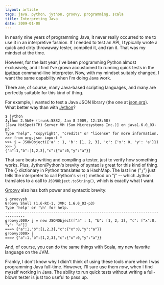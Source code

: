 ```yaml
---
layout: article
tags: java, python, jython, groovy, programming, scala
title: Interpreting Java
date: 2009-01-08
---
```


In nearly nine years of programming Java, it never really occurred
to me to use it in an interpretive fashion. If I needed to test an
API, I typically wrote a quick and dirty throwaway tester, compiled
it, and ran it. That was my mindset at the time.

However, for the last year, I've been programming Python almost
exclusively, and I find I've grown accustomed to running quick
tests in the [ipython][] command-line
interpreter. Now, with my mindset suitably changed, I want the same
capability when I'm doing Java work.

There are, of course, many Java-based scripting languages, and many
are perfectly suitable for this kind of thing.

For example, I wanted to test a Java JSON library (the one at
[json.org][]). What better way than with
[Jython][]?

    $ jython
    Jython 2.5b0+ (trunk:5882, Jan 8 2009, 12:18:58) 
    [Java HotSpot(TM) Server VM (Sun Microsystems Inc.)] on java1.6.0_03-p3
    Type "help", "copyright", "credits" or "license" for more information.
    >>> from org.json import *
    >>> j = JSONObject({'a' : 1, 'b': [1, 2, 3], 'c': {'x': 0, 'y': 'a'}})
    >>> j
    {"a":1,"b":[1,2,3],"c":{"x":0,"y":"a"}}

That sure beats writing and compiling a tester, just to verify how
something works. Plus, Jython/Python's brevity of syntax is great
for this kind of thing. The {} dictionary in Python translates to a
HashMap. The last line ("`j`") just tells the interpreter to call
Python's `str()` method on "j" -- which Jython translates to a call
to `JSONObject.toString()`, which is exactly what I want.

[Groovy][] also has both power and
syntactic brevity:

    $ groovysh
    Groovy Shell (1.6-RC-1, JVM: 1.6.0_03-p3)
    Type 'help' or '\h' for help.
    -------------------------------------------------------------------------------
    groovy:000> j = new JSONObject(["a" : 1, "b": [1, 2, 3], "c": ["x":0, "y": "a"]]
    ===> {"a":1,"b":[1,2,3],"c":{"x":0,"y":"a"}}
    groovy:000> j
    ===> {"a":1,"b":[1,2,3],"c":{"x":0,"y":"a"}}

And, of course, you can do the same things with [Scala][], my new favorite
language on the JVM.

Frankly, I don't know why I didn't think of using these tools more
when I was programming Java full-time. However, I'll sure use them
*now*, when I find myself working in Java. The ability to run quick
tests without writing a full-blown tester is just too useful to
pass up.

[ipython]: http://ipython.scipy.org/
[json.org]: http://www.json.org/
[Jython]: http://www.jython.org/
[Groovy]: http://groovy.codehaus.org/
[Scala]: http://www.scala-lang.org/
